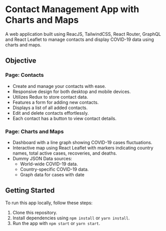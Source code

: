 # Contact Management App with Charts and Maps
A web application built using ReacJS, TailwindCSS, React Router, GraphQL and React Leaflet to manage contacts and display COVID-19 data using charts and maps.

## Objective

### Page: Contacts

- Create and manage your contacts with ease.
- Responsive design for both desktop and mobile devices.
- Utilizes Redux to store contact data.
- Features a form for adding new contacts.
- Displays a list of all added contacts.
- Edit and delete contacts effortlessly.
- Each contact has a button to view contact details.

### Page: Charts and Maps

- Dashboard with a line graph showing COVID-19 cases fluctuations.
- Interactive map using React Leaflet with markers indicating country names, total active cases, recoveries, and deaths.
- Dummy JSON Data sources:
  - World-wide COVID-19 data.
  - Country-specific COVID-19 data.
  - Graph data for cases with date


## Getting Started

To run this app locally, follow these steps:

1. Clone this repository.
2. Install dependencies using `npm install` or `yarn install`.
3. Run the app with `npm start` or `yarn start`.
